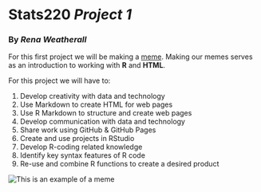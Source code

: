 # Stats220 *Project 1*
### By *Rena Weatherall*
For this first project we will be making a [meme](https://en.wikipedia.org/wiki/Meme). Making our memes serves as an introduction to working with **R** and **HTML**.

For this project we will have to:

1. Develop creativity with data and technology	
2. Use Markdown to create HTML for web pages	
3. Use R Markdown to structure and create web pages	
4. Develop communication with data and technology	
5. Share work using GitHub & GitHub Pages	
6. Create and use projects in RStudio	
7. Develop R-coding related knowledge	
8. Identify key syntax features of R code	
9. Re-use and combine R functions to create a desired product	



![This is an example of a meme](https://pbs.twimg.com/media/DKrgcLMWkAEYgUO.jpg)

